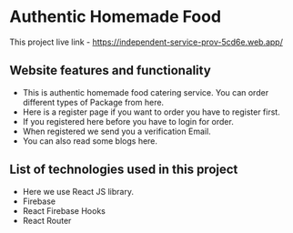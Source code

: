 # Authentic Homemade Food

This project live link - https://independent-service-prov-5cd6e.web.app/

## Website features and functionality

* This is authentic homemade food catering service. You can order different types of Package from here.
* Here is a register page if you want to order you have to register first.
* If you registered here before you have to login for order.
* When registered we send you a verification Email.
* You can also read some blogs here.

## List of technologies used in this project

* Here we use React JS library.
* Firebase
* React Firebase Hooks
* React Router

